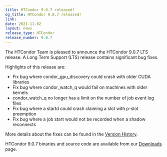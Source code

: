 ```yaml
---
title: HTCondor 9.0.7 released!
og_title: HTCondor 9.0.7 released!
link: 
date: 2021-11-02
layout: news
release_type: HTCondor
release_number: 9.0.7
---
```


The HTCondor Team is pleased to announce the HTCondor 9.0.7 LTS release.
A Long Term Support (LTS) release contains significant bug fixes.

Highlights of this release are:
- Fix bug where condor\_gpu\_discovery could crash with older CUDA libraries
- Fix bug where condor\_watch\_q would fail on machines with older kernels
- condor\_watch\_q no longer has a limit on the number of job event log files
- Fix bug where a startd could crash claiming a slot with p-slot preemption
- Fix bug where a job start would not be recorded when a shadow reconnects

More details about the fixes can be found in the <a href="https://htcondor.readthedocs.io/en/v9_0/version-history/stable-release-series-90.html#version-9-0-7"> Version History</a>.

HTCondor 9.0.7 binaries and source code are available from our <a href="http://htcondor.org/downloads/">Downloads</a> page.

